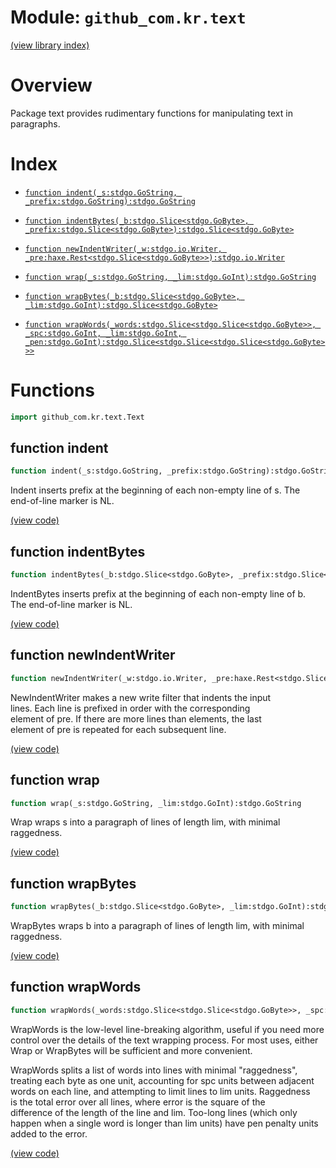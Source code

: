 # Module: `github_com.kr.text`

[(view library index)](../../../golibs.md)


# Overview


Package text provides rudimentary functions for manipulating text in  
paragraphs.  



# Index


- [`function indent(_s:stdgo.GoString, _prefix:stdgo.GoString):stdgo.GoString`](<#function-indent>)

- [`function indentBytes(_b:stdgo.Slice<stdgo.GoByte>, _prefix:stdgo.Slice<stdgo.GoByte>):stdgo.Slice<stdgo.GoByte>`](<#function-indentbytes>)

- [`function newIndentWriter(_w:stdgo.io.Writer, _pre:haxe.Rest<stdgo.Slice<stdgo.GoByte>>):stdgo.io.Writer`](<#function-newindentwriter>)

- [`function wrap(_s:stdgo.GoString, _lim:stdgo.GoInt):stdgo.GoString`](<#function-wrap>)

- [`function wrapBytes(_b:stdgo.Slice<stdgo.GoByte>, _lim:stdgo.GoInt):stdgo.Slice<stdgo.GoByte>`](<#function-wrapbytes>)

- [`function wrapWords(_words:stdgo.Slice<stdgo.Slice<stdgo.GoByte>>, _spc:stdgo.GoInt, _lim:stdgo.GoInt, _pen:stdgo.GoInt):stdgo.Slice<stdgo.Slice<stdgo.Slice<stdgo.GoByte>>>`](<#function-wrapwords>)

# Functions


```haxe
import github_com.kr.text.Text
```


## function indent


```haxe
function indent(_s:stdgo.GoString, _prefix:stdgo.GoString):stdgo.GoString
```


Indent inserts prefix at the beginning of each non\-empty line of s. The  
end\-of\-line marker is NL.  



[\(view code\)](<./Text.hx#L61>)


## function indentBytes


```haxe
function indentBytes(_b:stdgo.Slice<stdgo.GoByte>, _prefix:stdgo.Slice<stdgo.GoByte>):stdgo.Slice<stdgo.GoByte>
```


IndentBytes inserts prefix at the beginning of each non\-empty line of b.  
The end\-of\-line marker is NL.  



[\(view code\)](<./Text.hx#L68>)


## function newIndentWriter


```haxe
function newIndentWriter(_w:stdgo.io.Writer, _pre:haxe.Rest<stdgo.Slice<stdgo.GoByte>>):stdgo.io.Writer
```


NewIndentWriter makes a new write filter that indents the input  
lines. Each line is prefixed in order with the corresponding  
element of pre. If there are more lines than elements, the last  
element of pre is repeated for each subsequent line.  



[\(view code\)](<./Text.hx#L86>)


## function wrap


```haxe
function wrap(_s:stdgo.GoString, _lim:stdgo.GoInt):stdgo.GoString
```


Wrap wraps s into a paragraph of lines of length lim, with minimal  
raggedness.  



[\(view code\)](<./Text.hx#L94>)


## function wrapBytes


```haxe
function wrapBytes(_b:stdgo.Slice<stdgo.GoByte>, _lim:stdgo.GoInt):stdgo.Slice<stdgo.GoByte>
```


WrapBytes wraps b into a paragraph of lines of length lim, with minimal  
raggedness.  



[\(view code\)](<./Text.hx#L101>)


## function wrapWords


```haxe
function wrapWords(_words:stdgo.Slice<stdgo.Slice<stdgo.GoByte>>, _spc:stdgo.GoInt, _lim:stdgo.GoInt, _pen:stdgo.GoInt):stdgo.Slice<stdgo.Slice<stdgo.Slice<stdgo.GoByte>>>
```


WrapWords is the low\-level line\-breaking algorithm, useful if you need more  
control over the details of the text wrapping process. For most uses, either  
Wrap or WrapBytes will be sufficient and more convenient.  



WrapWords splits a list of words into lines with minimal "raggedness",  
treating each byte as one unit, accounting for spc units between adjacent  
words on each line, and attempting to limit lines to lim units. Raggedness  
is the total error over all lines, where error is the square of the  
difference of the length of the line and lim. Too\-long lines \(which only  
happen when a single word is longer than lim units\) have pen penalty units  
added to the error.  



[\(view code\)](<./Text.hx#L122>)


